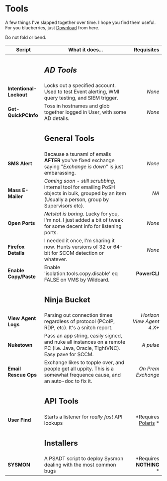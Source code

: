 
# Tools
A few things I've slapped together over time.  I hope you find them useful.
For you blueberries, just [Download](https://github.com/BlueTeamNinja/Tools/archive/master.zip "The path to greatness")  from here.  

Do not fold or bend.

**Script** | What it does... | Requisites
---|---|---:
||<h2> *AD Tools* |
  **Intentional-Lockout** |  Locks out a specified account.  Used to test Event alerting, WMI query testing, and SIEM trigger. | *None*
 **Get-QuickPCInfo** |  Toss in hostnames and glob together logged in User, with some AD details. | *None*
||<h2> General Tools|
**SMS Alert** | Because a tsunami of emails **AFTER** you've fixed exchange saying "*Exchange is down*" is just embarassing.  | *None*
**Mass E-Mailer** | *Coming soon - still scrubbing*, internal tool for emailing PoSH objects in bulk, grouped by an item (Usually a person, group by Supervisors etc).  | *NA*
**Open Ports** | _Netstat is boring_.  Lucky for you, I'm not.  I just added a bit of tweak for some decent info for listening ports. | *None*
**Firefox Details** | I needed it once, I'm sharing it now.  Hunts versions of 32 or 64-bit for SCCM detection or whatever. | *None*
**Enable Copy/Paste** | Enable 'isolation.tools.copy.disable' eq FALSE on VMS by Wildcard. | **PowerCLI**
||<h2> Ninja Bucket|
**View Agent Logs** | Parsing out connection times regardless of protocol (PCoIP, RDP, etc). It's a snitch report.  | *Horizon View Agent 4.X+*
**Nuketown** | Pass an app string, easily signed, and nuke all instances on a remote PC (I.e. Java, Oracle, TightVNC).  Easy pave for SCCM. | *A pulse*
**Email Rescue Ops** | Exchange likes to topple over, and people get all uppity.  This is a somewhat frequence cause, and an auto-doc to fix it.  | *On Prem Exchange*
||<h2> API Tools|
**User Find** | Starts a listener for *really fast* API lookups  | *Requires [Polaris](https://www.powershellgallery.com/packages/Polaris/0.2.0) *
||<h2> Installers|
**SYSMON** | A PSADT script to deploy Sysmon dealing with the most common bugs   | *Requires **NOTHING** *
